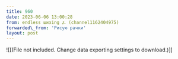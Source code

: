 ```yaml
---
title: 960
date: 2023-06-06 13:00:28
from: endless шизing ⍼ (channel1162404975)
forwarded\_from: 'Рисую рачки'
layout: post
---
```


![[(File not included. Change data exporting settings to download.)]]


